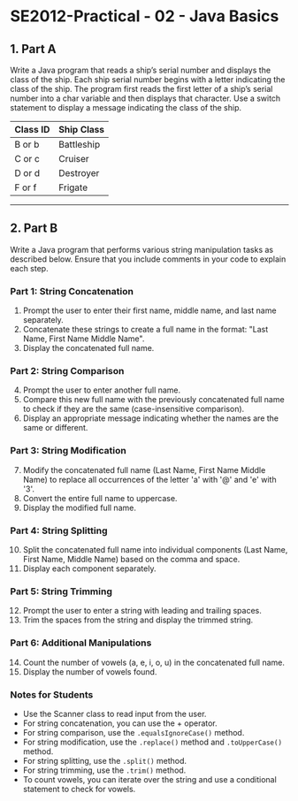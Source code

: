 # SE2012-Practical - 02 - Java Basics

## 1. Part A

Write a Java program that reads a ship’s serial number and displays the class of the ship. Each ship serial number begins with a letter indicating the class of the ship. The program first reads the first letter of a ship’s serial number into a char variable and then displays that character. Use a switch statement to display a message indicating the class of the ship.



  | Class ID | Ship Class  |
  |----------|-------------|
  | B or b   | Battleship  |
  | C or c   | Cruiser     |
  | D or d   | Destroyer   |
  | F or f   | Frigate     |

---

## 2. Part B

Write a Java program that performs various string manipulation tasks as described below. Ensure that you include comments in your code to explain each step.

### Part 1: String Concatenation

1. Prompt the user to enter their first name, middle name, and last name separately.
2. Concatenate these strings to create a full name in the format: "Last Name, First Name Middle Name".
3. Display the concatenated full name.

### Part 2: String Comparison

4. Prompt the user to enter another full name.
5. Compare this new full name with the previously concatenated full name to check if they are the same (case-insensitive comparison).
6. Display an appropriate message indicating whether the names are the same or different.

### Part 3: String Modification

7. Modify the concatenated full name (Last Name, First Name Middle Name) to replace all occurrences of the letter 'a' with '@' and 'e' with '3'.
8. Convert the entire full name to uppercase.
9. Display the modified full name.

### Part 4: String Splitting

10. Split the concatenated full name into individual components (Last Name, First Name, Middle Name) based on the comma and space.
11. Display each component separately.

### Part 5: String Trimming

12. Prompt the user to enter a string with leading and trailing spaces.
13. Trim the spaces from the string and display the trimmed string.

### Part 6: Additional Manipulations

14. Count the number of vowels (a, e, i, o, u) in the concatenated full name.
15. Display the number of vowels found.

### Notes for Students

- Use the Scanner class to read input from the user.
- For string concatenation, you can use the + operator.
- For string comparison, use the `.equalsIgnoreCase()` method.
- For string modification, use the `.replace()` method and `.toUpperCase()` method.
- For string splitting, use the `.split()` method.
- For string trimming, use the `.trim()` method.
- To count vowels, you can iterate over the string and use a conditional statement to check for vowels.
